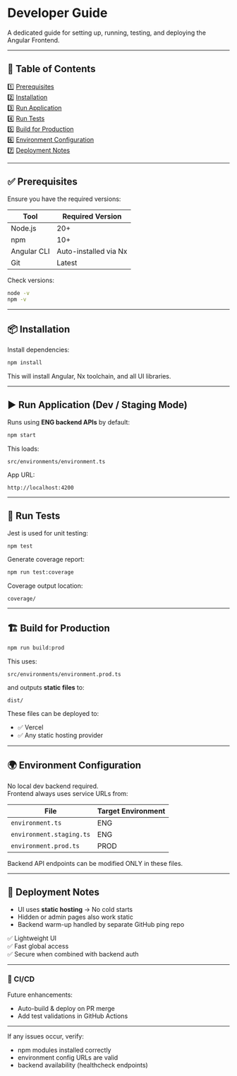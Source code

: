 # Developer Guide

A dedicated guide for setting up, running, testing, and deploying the Angular Frontend.

---

## 📑 Table of Contents

1️⃣ [Prerequisites](#prerequisites)  
2️⃣ [Installation](#installation)  
3️⃣ [Run Application](#run-application)  
4️⃣ [Run Tests](#run-tests)  
5️⃣ [Build for Production](#build-for-production)  
6️⃣ [Environment Configuration](#environment-configuration)  
7️⃣ [Deployment Notes](#deployment-notes)

---

## ✅ Prerequisites

Ensure you have the required versions:

| Tool | Required Version |
|------|-----------------|
| Node.js | 20+ |
| npm | 10+ |
| Angular CLI | Auto-installed via Nx |
| Git | Latest |

Check versions:

```bash
node -v
npm -v
```

---

## 📦 Installation

Install dependencies:

```bash
npm install
```

This will install Angular, Nx toolchain, and all UI libraries.

---

## ▶️ Run Application (Dev / Staging Mode)

Runs using **ENG backend APIs** by default:

```bash
npm start
```

This loads:

```
src/environments/environment.ts
```

App URL:
```
http://localhost:4200
```

---

## 🧪 Run Tests

Jest is used for unit testing:

```bash
npm test
```

Generate coverage report:

```bash
npm run test:coverage
```

Coverage output location:
```
coverage/
```

---

## 🏗 Build for Production

```bash
npm run build:prod
```

This uses:

```
src/environments/environment.prod.ts
```

and outputs **static files** to:

```
dist/
```

These files can be deployed to:
- ✅ Vercel
- ✅ Any static hosting provider

---

## 🌍 Environment Configuration

No local dev backend required.  
Frontend always uses service URLs from:

| File | Target Environment |
|------|------------------|
| `environment.ts` | ENG |
| `environment.staging.ts` | ENG |
| `environment.prod.ts` | PROD |

Backend API endpoints can be modified ONLY in these files.

---

## 🚀 Deployment Notes

- UI uses **static hosting** → No cold starts
- Hidden or admin pages also work static
- Backend warm-up handled by separate GitHub ping repo

✅ Lightweight UI  
✅ Fast global access  
✅ Secure when combined with backend auth

---

### 🔄 CI/CD

Future enhancements:
- Auto-build & deploy on PR merge
- Add test validations in GitHub Actions

---

If any issues occur, verify:
- npm modules installed correctly
- environment config URLs are valid
- backend availability (healthcheck endpoints)
